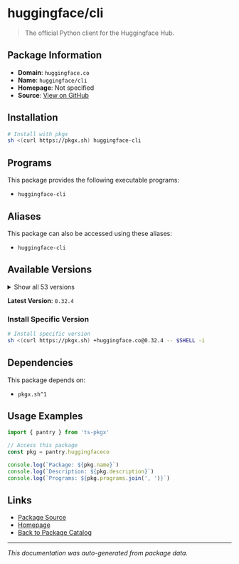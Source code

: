 # huggingface/cli

> The official Python client for the Huggingface Hub.

## Package Information

- **Domain**: `huggingface.co`
- **Name**: `huggingface/cli`
- **Homepage**: Not specified
- **Source**: [View on GitHub](https://github.com/pkgxdev/pantry/tree/main/projects/huggingface.co/package.yml)

## Installation

```bash
# Install with pkgx
sh <(curl https://pkgx.sh) huggingface-cli
```

## Programs

This package provides the following executable programs:

- `huggingface-cli`

## Aliases

This package can also be accessed using these aliases:

- `huggingface-cli`

## Available Versions

<details>
<summary>Show all 53 versions</summary>

- `0.32.4`, `0.32.3`, `0.32.2`, `0.32.1`, `0.32.0`
- `0.31.4`, `0.31.2`, `0.31.0`, `0.30.2`, `0.30.1`
- `0.30.0`, `0.29.3`, `0.29.2`, `0.29.1`, `0.29.0`
- `0.28.1`, `0.28.0`, `0.27.1`, `0.27.0`, `0.26.5`
- `0.26.3`, `0.26.2`, `0.26.1`, `0.26.0`, `0.25.2`
- `0.25.1`, `0.25.0`, `0.24.7`, `0.24.6`, `0.24.5`
- `0.24.4`, `0.24.3`, `0.24.2`, `0.24.1`, `0.24.0`
- `0.23.5`, `0.23.4`, `0.23.3`, `0.23.2`, `0.23.1`
- `0.23.0`, `0.22.2`, `0.22.1`, `0.22.0`, `0.21.4`
- `0.21.3`, `0.21.2`, `0.21.0`, `0.20.3`, `0.20.2`
- `0.20.1`, `0.20.0`, `0.19.4`

</details>

**Latest Version**: `0.32.4`

### Install Specific Version

```bash
# Install specific version
sh <(curl https://pkgx.sh) +huggingface.co@0.32.4 -- $SHELL -i
```

## Dependencies

This package depends on:

- `pkgx.sh^1`

## Usage Examples

```typescript
import { pantry } from 'ts-pkgx'

// Access this package
const pkg = pantry.huggingfaceco

console.log(`Package: ${pkg.name}`)
console.log(`Description: ${pkg.description}`)
console.log(`Programs: ${pkg.programs.join(', ')}`)
```

## Links

- [Package Source](https://github.com/pkgxdev/pantry/tree/main/projects/huggingface.co/package.yml)
- [Homepage](#)
- [Back to Package Catalog](../package-catalog.md)

---

*This documentation was auto-generated from package data.*
